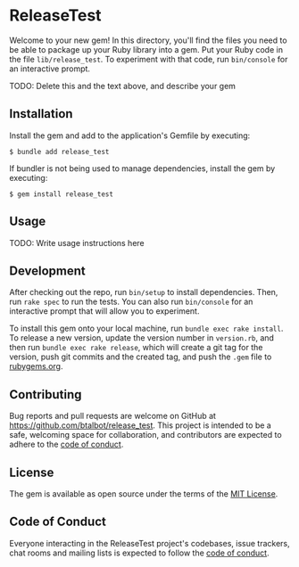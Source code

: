 # ReleaseTest

Welcome to your new gem! In this directory, you'll find the files you need to be able to package up your Ruby library into a gem. Put your Ruby code in the file `lib/release_test`. To experiment with that code, run `bin/console` for an interactive prompt.

TODO: Delete this and the text above, and describe your gem

## Installation

Install the gem and add to the application's Gemfile by executing:

    $ bundle add release_test

If bundler is not being used to manage dependencies, install the gem by executing:

    $ gem install release_test

## Usage

TODO: Write usage instructions here

## Development

After checking out the repo, run `bin/setup` to install dependencies. Then, run `rake spec` to run the tests. You can also run `bin/console` for an interactive prompt that will allow you to experiment.

To install this gem onto your local machine, run `bundle exec rake install`. To release a new version, update the version number in `version.rb`, and then run `bundle exec rake release`, which will create a git tag for the version, push git commits and the created tag, and push the `.gem` file to [rubygems.org](https://rubygems.org).

## Contributing

Bug reports and pull requests are welcome on GitHub at https://github.com/btalbot/release_test. This project is intended to be a safe, welcoming space for collaboration, and contributors are expected to adhere to the [code of conduct](https://github.com/btalbot/release_test/blob/master/CODE_OF_CONDUCT.md).

## License

The gem is available as open source under the terms of the [MIT License](https://opensource.org/licenses/MIT).

## Code of Conduct

Everyone interacting in the ReleaseTest project's codebases, issue trackers, chat rooms and mailing lists is expected to follow the [code of conduct](https://github.com/btalbot/release_test/blob/master/CODE_OF_CONDUCT.md).
